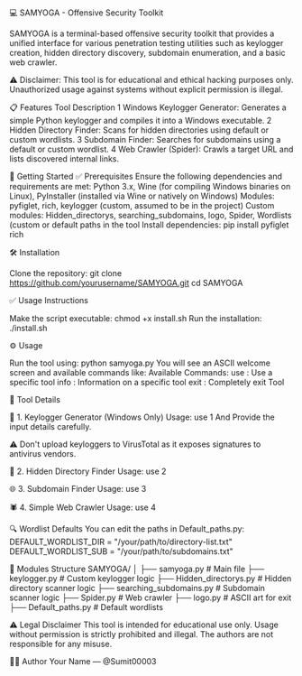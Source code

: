 💻 SAMYOGA - Offensive Security Toolkit

SAMYOGA is a terminal-based offensive security toolkit that provides a unified interface for various penetration testing utilities such as keylogger creation, hidden directory discovery, subdomain enumeration, and a basic web crawler.

⚠️ Disclaimer: This tool is for educational and ethical hacking purposes only. Unauthorized usage against systems without explicit permission is illegal.

📋 Features
Tool	Description
1	Windows Keylogger Generator: Generates a simple Python keylogger and compiles it into a Windows executable.
2	Hidden Directory Finder: Scans for hidden directories using default or custom wordlists.
3	Subdomain Finder: Searches for subdomains using a default or custom wordlist.
4	Web Crawler (Spider): Crawls a target URL and lists discovered internal links.

🚀 Getting Started
✅ Prerequisites
Ensure the following dependencies and requirements are met:
Python 3.x, Wine (for compiling Windows binaries on Linux), PyInstaller (installed via Wine or natively on Windows)
Modules: pyfiglet, rich, keylogger (custom, assumed to be in the project)
Custom modules: Hidden_directorys, searching_subdomains, logo, Spider, Wordlists (custom or default paths in the tool
Install dependencies:
pip install pyfiglet rich

🛠 Installation

Clone the repository:
git clone https://github.com/yourusername/SAMYOGA.git
cd SAMYOGA

✅ Usage Instructions

Make the script executable:
chmod +x install.sh
Run the installation:
./install.sh

⚙️ Usage

Run the tool using:
python samyoga.py
You will see an ASCII welcome screen and available commands like:
Available Commands:
 use : Use a specific tool
 info : Information on a specific tool
 exit : Completely exit Tool

🧪 Tool Details

🔑 1. Keylogger Generator (Windows Only)
Usage:
use 1
And Provide the input details carefully.

⚠️ Don't upload keyloggers to VirusTotal as it exposes signatures to antivirus vendors.

📁 2. Hidden Directory Finder
Usage: use 2

🌐 3. Subdomain Finder
Usage: use 3

🕷 4. Simple Web Crawler
Usage: use 4

🔍 Wordlist Defaults
You can edit the paths in Default_paths.py:
DEFAULT_WORDLIST_DIR = "/your/path/to/directory-list.txt"
DEFAULT_WORDLIST_SUB = "/your/path/to/subdomains.txt"

🧰 Modules Structure
SAMYOGA/
│
├── samyoga.py                # Main file
├── keylogger.py              # Custom keylogger logic
├── Hidden_directorys.py      # Hidden directory scanner logic
├── searching_subdomains.py   # Subdomain scanner logic
├── Spider.py                 # Web crawler
├── logo.py                   # ASCII art for exit
├── Default_paths.py          # Default wordlists

⚠️ Legal Disclaimer
This tool is intended for educational use only. Usage without permission is strictly prohibited and illegal. The authors are not responsible for any misuse.

🙋‍♂️ Author
Your Name — @Sumit00003
